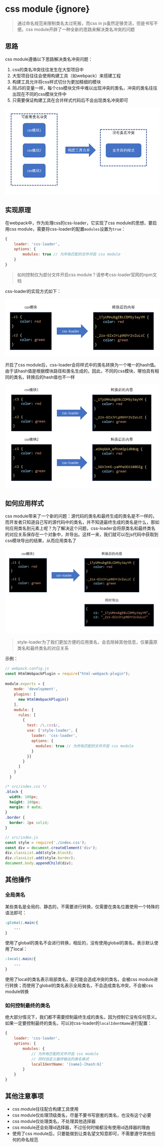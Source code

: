 # css module {ignore}

> 通过命名规范来限制类名太过死板，而css in js虽然足够灵活，但是书写不便。css module开辟了一种全新的思路来解决类名冲突的问题

## 思路

css module遵循以下思路解决类名冲突问题：

1. css的类名冲突往往发生在大型项目中
2. 大型项目往往会使用构建工具（如webpack）来搭建工程
3. 构建工具允许将css样式切分为更加精细的模块
4. 同JS的变量一样，每个css模块文件中难以出现冲突的类名，冲突的类名往往出现在不同的css模块文件中
5. 只需要保证构建工具在合并样式代码后不会出现类名冲突即可

![](assets/2020-01-31-13-54-37.png)

## 实现原理

在webpack中，作为处理css的css-loader，它实现了css module的思想，要启用css module，需要将css-loader的配置```modules```设置为```true```：

```js
{
	loader: 'css-loader',
	options: {
		modules: true // 为所有匹配的文件开启 css module
	}
}
```

> 如何控制仅为部分文件开启css module？请参考css-loader官网的npm文档

css-loader的实现方式如下：

![](assets/2020-01-31-14-00-56.png)

开启了css module后，css-loader会将样式中的类名转换为一个唯一的hash值。由于该hash值是根据模块路径和类名生成的，因此，不同的css模块，哪怕具有相同的类名，转换后的hash值也不一样

![](assets/2020-01-31-14-04-11.png)

## 如何应用样式

css module带来了一个新的问题：源代码的类名和最终生成的类名是不一样的，而开发者只知道自己写的源代码中的类名，并不知道最终生成的类名是什么，那如何应用类名到元素上呢？为了解决这个问题，css-loader会将原类名和最终类名的对应关系保存在一个对象中，并导出。这样一来，我们就可以在js代码中获取到css模块导出的结果，从而应用类名了

![](assets/2020-01-31-14-08-49.png)

> style-loader为了我们更加方便的应用类名，会去除掉其他信息，仅暴露原类名和最终类名的对应关系

示例：

```js
// webpack.config.js
const HtmlWebpackPlugin = require("html-webpack-plugin");

module.exports = {
    mode: 'development',
    plugins: [
      new HtmlWebpackPlugin()
    ],
    module: {
      rules: [
        {
          test: /\.css$/,
          use: ['style-loader', {
            loader: 'css-loader',
            options: {
              modules: true // 为所有匹配的文件开启 css module
            }
          }]
        }
      ]
    }
  }
```

```css
/* src/index.css */
.block {
  width: 100px;
  height: 100px;
  margin: 0 auto;
}
.border {
  border: 2px solid;
}
```

```js
// src/index.js
const style = require('./index.css');
const div = document.createElement('div');
div.classList.add(style.block);
div.classList.add(style.border);
document.body.appendChild(div);
```

## 其他操作

### 全局类名

某些类名是全局的、静态的，不需要进行转换，仅需要在类名位置使用一个特殊的语法即可：

```css
:global(.main){
    ...
}
```

使用了global的类名不会进行转换，相反的，没有使用global的类名，表示默认使用了local：

```css
:local(.main){
    ...
}
```

使用了local的类名表示局部类名，是可能会造成冲突的类名，会被css module进行转换；而使用了global的类名表示全局类名，不会造成类名冲突，不会被css module转换

### 如何控制最终的类名

绝大部分情况下，我们都不需要控制最终生成的类名，因为控制它没有任何意义。如果一定要控制最终的类名，可以对css-loader的```localIdentName```进行配置：

```js
{
    loader: 'css-loader',
    options: {
        modules: {
            // 为所有匹配的文件开启 css module
            // 同时自定义最终输出的类名格式
            localIdentName: '[name]-[hash:6]'
        }
    }
}
```

## 其他注意事项

- css module往往配合构建工具使用
- css module仅处理顶级类名，尽量不要书写嵌套的类名，也没有这个必要
- css module仅处理类名，不处理其他选择器
- css module还会处理id选择器，不过任何时候都没有使用id选择器的理由
- 使用了css module后，只要能做到让类名望文知意即可，不需要遵守其他任何的命名规范
